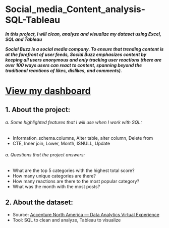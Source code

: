 # Social_media_Content_analysis- SQL-Tableau
***In this project, I will clean, analyze and visualize my dataset using Excel, SQL and Tableau***

***Social Buzz is a social media company. To ensure that trending content is at the forefront of user feeds, Social Buzz emphasizes content by keeping all users anonymous and only tracking user reactions (there are over 100 ways users can react to content, spanning beyond the traditional reactions of likes, dislikes, and comments).***


# [View my dashboard](https://public.tableau.com/app/profile/alissa.dao/viz/Accenture_16737528023770/Dashboard1)

## 1. About the project: 
###### a. Some highlighted features that I will use when I work with SQL: 
- Information_schema.columns, Alter table, alter column, Delete from
- CTE, Inner join, Lower, Month, ISNULL, Update 

###### a. Questions that the project answers: 
- What are the top 5 categories with the highest total score? 
- How many unique categories are there?
- How many reactions are there to the most popular category?
- What was the month with the most posts? 


## 2. About the dataset: 
- Source: [Accenture North America — Data Analytics Virtual Experience](https://www.theforage.com/fast-track/data-analytics-virtual-experience/overview?ref=6PmW8PPfcrCmSApyC)
- Tool: SQL to clean and analyze, Tableau to visualize

